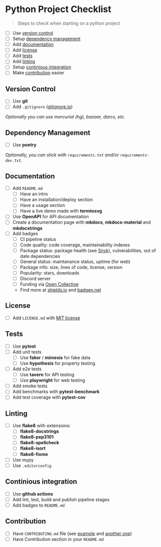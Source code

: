 # Python Project Checklist

> Steps to check when starting on a python project

- [ ] Use [version control](#version-control)
- [ ] Setup [dependency management](#dependency-management)
- [ ] Add [documentation](#documentation)
- [ ] Add [license](#license)
- [ ] Add [tests](#tests)
- [ ] Add [linting](#linting)
- [ ] Setup [continious integration](#continious-integration)
- [ ] Make [contribution](#contribution) easier

## Version Control

- [ ] Use **git**
- [ ] Add `.gitignore` ([gitignore.io](http://gitignore.io/))

*Optionally you can use mercurial (hg), bazaar, darcs, etc.*

## Dependency Management

- [ ] Use **poetry**

*Optionally, you can stick with `requirements.txt`
and/or `requirements-dev.txt`.*

## Documentation

- [ ] Add `README.md`
  - [ ] Have an intro
  - [ ] Have an installation/deploy section
  - [ ] Have a usage section
  - [ ] Have a live demo made with **termtosvg**
- [ ] Use **OpenAPI** for API documentation
- [ ] Create a documentation page with **mkdocs**, **mkdocs-material** and **mkdocstrings**
- [ ] Add badges
  - [ ] CI pipeline status
  - [ ] Code quality: code coverage, maintainability indexes
  - [ ] Package status: package health (see [Snyk](https://snyk.io/)), vulnerabilities, out of date dependencies
  - [ ] General status: maintanance status, uptime (for web)
  - [ ] Package info: size, lines of code, license, version
  - [ ] Popularity: stars, downloads
  - [ ] Discord server
  - [ ] Funding via [Open Collective](https://opencollective.com/)
  - Find more at [shields.io](https://shields.io/) and [badgen.net](https://badgen.net/)

## License

- [ ] Add `LICENSE.md` with [MIT license](https://raw.githubusercontent.com/IQAndreas/markdown-licenses/master/mit.md)

## Tests

- [ ] Use **pytest**
- [ ] Add unit tests
  - [ ] Use **faker** / **mimesis** for fake data
  - [ ] Use **hypothesis** for property testing
- [ ] Add e2e tests
  - [ ] Use **tavern** for API testing
  - [ ] Use **playwright** for web testing
- [ ] Add smoke tests
- [ ] Add benchmarks with **pytest-benchmark**
- [ ] Add test coverage with **pytest-cov**

## Linting

- [ ] Use **flake8** with extensions:
  - [ ] **flake8-docstrings**
  - [ ] **flake8-pep3101**
  - [ ] **flake8-spellcheck**
  - [ ] **flake8-isort**
  - [ ] **flake8-fixme**
- [ ] Use mypy
- [ ] Use `.editorconfig`

## Continious integration

- [ ] Use **github actions**
- [ ] Add lint, test, build and publish pipeline stages
- [ ] Add badges to `README.md`

## Contribution

- [ ] Have `CONTRIBUTING.md` file (see [example](https://github.com/github/docs/blob/main/CONTRIBUTING.md) and [another one](https://gist.github.com/PurpleBooth/b24679402957c63ec426))
- [ ] Have Contribution section in your `README.md`
